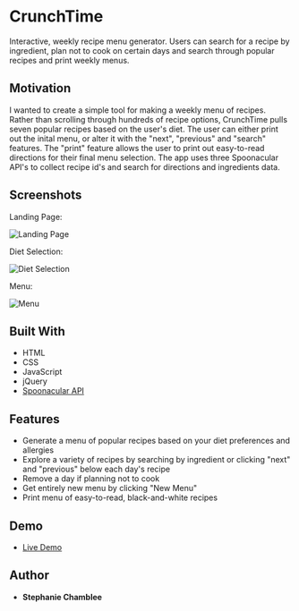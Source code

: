 # CrunchTime

Interactive, weekly recipe menu generator. Users can search for a recipe by ingredient, plan not to cook on certain days and search through popular recipes and print weekly menus.

## Motivation

I wanted to create a simple tool for making a weekly menu of recipes. Rather than scrolling through hundreds of recipe options, CrunchTime pulls seven popular recipes based on the user's diet. The user can either print out the inital menu, or alter it with the "next", "previous" and "search" features. The "print" feature allows the user to print out easy-to-read directions for their final menu selection. The app uses three Spoonacular API's to collect recipe id's and search for directions and ingredients data.

## Screenshots

Landing Page:

![Landing Page](http://i65.tinypic.com/33yhlxh.jpg)

Diet Selection:

![Diet Selection](http://i64.tinypic.com/dyvjau.jpg)

Menu:

![Menu](http://i67.tinypic.com/2wpm7bs.jpg)

## Built With

* HTML
* CSS
* JavaScript
* jQuery
* [Spoonacular API](https://market.mashape.com/spoonacular/recipe-food-nutrition/)

## Features

* Generate a menu of popular recipes based on your diet preferences and allergies
* Explore a variety of recipes by searching by ingredient or clicking "next" and "previous" below each day's recipe
* Remove a day if planning not to cook
* Get entirely new menu by clicking "New Menu"
* Print menu of easy-to-read, black-and-white recipes

## Demo

- [Live Demo](https://schamblee.github.io/CrunchTime-Menu-Generator/)

## Author

* **Stephanie Chamblee** 